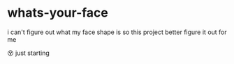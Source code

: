 # whats-your-face
i can't figure out what my face shape is so this project better figure it out for me

:dizzy_face: just starting
